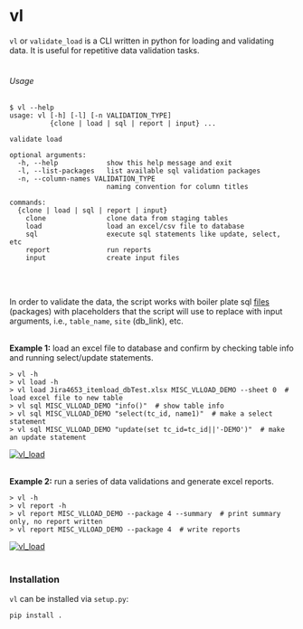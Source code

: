 # vl

`vl` or `validate_load` is a CLI written in python for loading and validating data. It is useful for repetitive data validation tasks.
<br/><br/>

###### Usage
```
$ vl --help
usage: vl [-h] [-l] [-n VALIDATION_TYPE]
          {clone | load | sql | report | input} ...

validate load

optional arguments:
  -h, --help            show this help message and exit
  -l, --list-packages   list available sql validation packages
  -n, --column-names VALIDATION_TYPE
                        naming convention for column titles

commands:
  {clone | load | sql | report | input}
    clone               clone data from staging tables
    load                load an excel/csv file to database
    sql                 execute sql statements like update, select, etc
    report              run reports
    input               create input files
```
<br/><br/>

In order to validate the data, the script works with boiler plate sql [files](https://github.com/dumit98/projects/tree/master/sql) (packages) with placeholders that the script will use to replace with input arguments, i.e., `table_name`, `site` (db_link), etc.
<br/><br/>

**Example 1:** load an excel file to database and confirm by checking table info and running select/update statements.
```
> vl -h
> vl load -h
> vl load Jira4653_itemload_dbTest.xlsx MISC_VLLOAD_DEMO --sheet 0  # load excel file to new table
> vl sql MISC_VLLOAD_DEMO "info()"  # show table info
> vl sql MISC_VLLOAD_DEMO "select(tc_id, name1)"  # make a select statement
> vl sql MISC_VLLOAD_DEMO "update(set tc_id=tc_id||'-DEMO')"  # make an update statement
```
[![vl_load](https://github.com/dumit98/projects/blob/master/art/vl_load.gif?raw=true)](https://drive.google.com/file/d/1Gy31ljHaFssg6rzu03xJ10UZBV_3SIAl/view?usp=sharing)
<br/><br/>

**Example 2:** run a series of data validations and generate excel reports.
```
> vl -h
> vl report -h
> vl report MISC_VLLOAD_DEMO --package 4 --summary  # print summary only, no report written
> vl report MISC_VLLOAD_DEMO --package 4  # write reports
```
[![vl_load](https://github.com/dumit98/projects/blob/master/art/vl_report.gif?raw=true)](https://drive.google.com/open?id=137gwJpSeF1aZfk1bOeykIHIew--rB7ln)
<br/><br/>

### Installation
`vl` can be installed via `setup.py`:

``` 
pip install .
```
